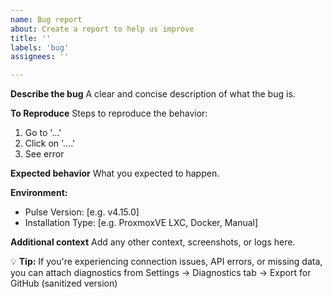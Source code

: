 ```yaml
---
name: Bug report
about: Create a report to help us improve
title: ''
labels: 'bug'
assignees: ''

---
```


**Describe the bug**
A clear and concise description of what the bug is.

**To Reproduce**
Steps to reproduce the behavior:
1. Go to '...'
2. Click on '....'
3. See error

**Expected behavior**
What you expected to happen.

**Environment:**
 - Pulse Version: [e.g. v4.15.0]
 - Installation Type: [e.g. ProxmoxVE LXC, Docker, Manual]

**Additional context**
Add any other context, screenshots, or logs here.

💡 **Tip:** If you're experiencing connection issues, API errors, or missing data, you can attach diagnostics from Settings → Diagnostics tab → Export for GitHub (sanitized version)